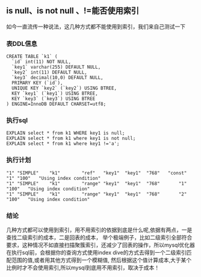 ## is null、is not null 、!=能否使用索引
如今一直流传一种说法，这几种方式都不能使用到索引，我们来自己测试一下
### 表DDL信息
```code
CREATE TABLE `k1` (
  `id` int(11) NOT NULL,
  `key1` varchar(255) DEFAULT NULL,
  `key2` int(11) DEFAULT NULL,
  `key3` decimal(10,0) DEFAULT NULL,
  PRIMARY KEY (`id`),
  UNIQUE KEY `key2` (`key2`) USING BTREE,
  KEY `key1` (`key1`) USING BTREE,
  KEY `key3` (`key3`) USING BTREE
) ENGINE=InnoDB DEFAULT CHARSET=utf8;
```
### 执行sql
```code
EXPLAIN select * from k1 WHERE key1 is null;
EXPLAIN select * from k1 where key1 is not null;
EXPLAIN select * from k1 where key1 !='a';
```
### 执行计划
```code
"1"	"SIMPLE"	"k1"		"ref"	"key1"	"key1"	"768"	"const"	"1"	"100"	"Using index condition"
"1"	"SIMPLE"	"k1"		"range"	"key1"	"key1"	"768"		"1"	"100"	"Using index condition"
"1"	"SIMPLE"	"k1"		"range"	"key1"	"key1"	"768"		"2"	"100"	"Using index condition"
```
### 结论
几种方式都可以使用到索引，用不用索引的依据到底是什么呢,依据有两点，一是查找二级索引的成本，二是回表的成本，
举个极端例子，比如二级索引全部符合要求，这种情况不如直接扫描聚簇索引，还减少了回表的操作，所以mysql优化器
在执行sql前，会根据你的查询方式使用index dive的方式去得到一个二级索引匹配范围的值,或者用其他方式得到一个模糊值,
然后根据这个值计算成本,大于某个比例时才不会使用索引,所以mysql到底用不用索引，取决于成本！